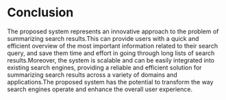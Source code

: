 # Conclusion

The proposed system represents an innovative approach to the problem of summarizing search results.This can provide users with a quick and efficient overview of the most important information related to their search query, and save them time and effort in going through long lists of search results.Moreover, the system is scalable and can be easily integrated into existing search engines, providing a reliable and efficient solution for summarizing search results across a variety of domains and applications.The proposed system has the potential to transform the way search engines operate and enhance the overall user experience.
